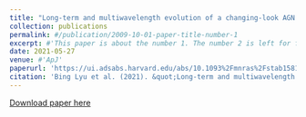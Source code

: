 ```yaml
---
title: "Long-term and multiwavelength evolution of a changing-look AGN Mrk 1018"
collection: publications
permalink: #/publication/2009-10-01-paper-title-number-1
excerpt: #'This paper is about the number 1. The number 2 is left for future work.'
date: 2021-05-27
venue: #'ApJ'
paperurl: 'https://ui.adsabs.harvard.edu/abs/10.1093%2Fmnras%2Fstab1581/abstract'
citation: 'Bing Lyu et al. (2021). &quot;Long-term and multiwavelength evolution of a changing-look AGN Mrk 1018.&quot; <i>Monthly Notices of the Royal Astronomical Society, Volume 506, Issue 3, pp.4188-4198</i>.'
---
```

[Download paper here](https://academic.oup.com/mnras/pdf-lookup/doi/10.1093/mnras/stab1581)


